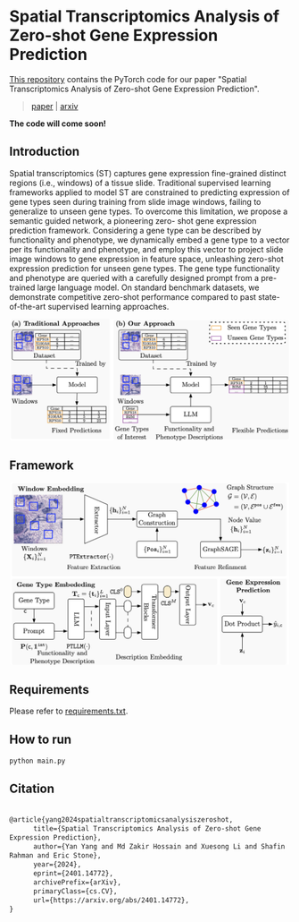 # Spatial Transcriptomics Analysis of Zero-shot Gene Expression Prediction

[This repository](https://github.com/noxsine/LDP) contains the PyTorch code for our paper "Spatial Transcriptomics Analysis of Zero-shot Gene Expression Prediction".

> [paper]() | [arxiv](https://arxiv.org/pdf/2401.14772)

**The code will come soon!**


## Introduction
Spatial transcriptomics (ST) captures gene expression fine-grained distinct regions (i.e., windows) of a tissue slide. Traditional supervised learning frameworks applied to model ST are constrained to predicting expression of gene types seen during training from slide image windows, failing to generalize to unseen gene types. To overcome this limitation, we propose a semantic guided network, a pioneering zero- shot gene expression prediction framework. Considering a gene type can be described by functionality and phenotype, we dynamically embed a gene type to a vector per its functionality and phenotype, and employ this vector to project slide image windows to gene expression in feature space, unleashing zero-shot expression prediction for unseen gene types. The gene type functionality and phenotype are queried with a carefully designed prompt from a pre-trained large language model. On standard benchmark datasets, we demonstrate competitive zero-shot performance compared to past state-of-the-art supervised learning approaches.

<div align=center>
<img src="asset/intro.png", width=500/>
</div>

## Framework

<div align=center>
<img src="asset/model.png", width=500/>
</div>

## Requirements

Please refer to [requirements.txt](./requirements.txt).

## How to run

```bash
python main.py
```


## Citation

```

@article{yang2024spatialtranscriptomicsanalysiszeroshot,
      title={Spatial Transcriptomics Analysis of Zero-shot Gene Expression Prediction}, 
      author={Yan Yang and Md Zakir Hossain and Xuesong Li and Shafin Rahman and Eric Stone},
      year={2024},
      eprint={2401.14772},
      archivePrefix={arXiv},
      primaryClass={cs.CV},
      url={https://arxiv.org/abs/2401.14772}, 
}
